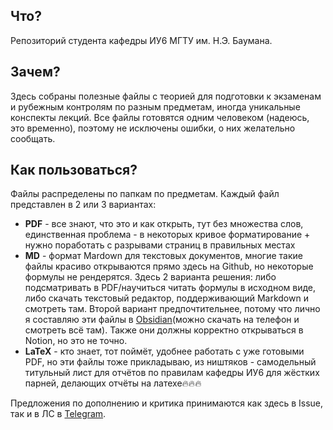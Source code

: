 ## Что?
Репозиторий студента кафедры ИУ6 МГТУ им. Н.Э. Баумана.
## Зачем?
Здесь собраны полезные файлы с теорией для подготовки к экзаменам и рубежным контролям по разным предметам, иногда уникальные конспекты лекций. Все файлы готовятся одним человеком (надеюсь, это временно), поэтому не исключены ошибки, о них желательно сообщать.
## Как пользоваться?
Файлы распределены по папкам по предметам. Каждый файл представлен в 2 или 3 вариантах:
- **PDF** - все знают, что это и как открыть, тут без множества слов, единственная проблема - в некоторых кривое форматирование + нужно поработать с разрывами страниц в правильных местах
- **MD** - формат Mardown для текстовых документов, многие такие файлы красиво открываются прямо здесь на Github, но некоторые формулы не рендерятся. Здесь 2 варианта решения: либо подсматривать в PDF/научиться читать формулы в исходном виде, либо скачать текстовый редактор, поддерживающий Markdown и смотреть там. Второй вариант предпочтительнее, потому что лично я составляю эти файлы в [Obsidian](https://obsidian.md/)(можно скачать на телефон и смотреть всё там). Также они должны корректно открываться в Notion, но это не точно.
- **LaTeX** - кто знает, тот поймёт, удобнее работать с уже готовыми PDF, но эти файлы тоже прикладываю, из ништяков - самодельный титульный лист для отчётов по правилам кафедры ИУ6 для жёстких парней, делающих отчёты на латехе🔥🔥🔥

Предложения по дополнению и критика принимаются как здесь в Issue, так и в ЛС в [Telegram](https://t.me/xterris).
